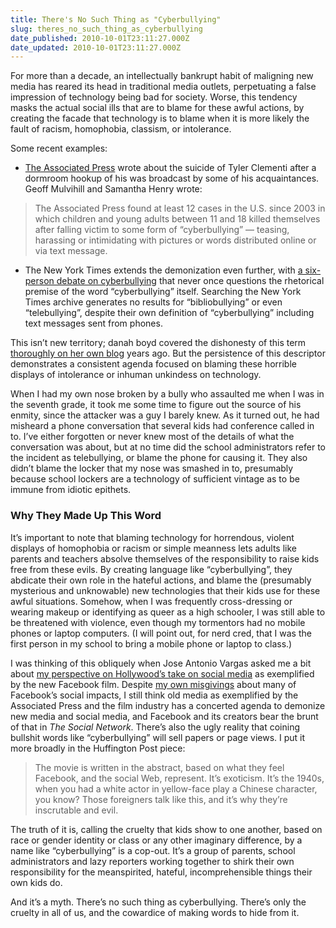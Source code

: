 ```yaml
---
title: There's No Such Thing as "Cyberbullying"
slug: theres_no_such_thing_as_cyberbullying
date_published: 2010-10-01T23:11:27.000Z
date_updated: 2010-10-01T23:11:27.000Z
---
```


For more than a decade, an intellectually bankrupt habit of maligning new media has reared its head in traditional media outlets, perpetuating a false impression of technology being bad for society. Worse, this tendency masks the actual social ills that are to blame for these awful actions, by creating the facade that technology is to blame when it is more likely the fault of racism, homophobia, classism, or intolerance.

Some recent examples:

- [The Associated Press](http://www.google.com/hostednews/ap/article/ALeqM5i1iMYHMsNbOUJOaBvP10z2VkrP_AD9IIKPUO0) wrote about the suicide of Tyler Clementi after a dormroom hookup of his was broadcast by some of his acquaintances. Geoff Mulvihill and Samantha Henry wrote:

> The Associated Press found at least 12 cases in the U.S. since 2003 in which children and young adults between 11 and 18 killed themselves after falling victim to some form of “cyberbullying” — teasing, harassing or intimidating with pictures or words distributed online or via text message.

- The New York Times extends the demonization even further, with [a six-person debate on cyberbullying](http://www.nytimes.com/roomfordebate/2010/09/30/cyberbullying-and-a-students-suicide) that never once questions the rhetorical premise of the word “cyberbullying” itself. Searching the New York Times archive generates no results for “bibliobullying” or even “telebullying”, despite their own definition of “cyberbullying” including text messages sent from phones.

This isn’t new territory; danah boyd covered the dishonesty of this term [thoroughly on her own blog](http://www.zephoria.org/thoughts/archives/2007/04/07/cyberbullying.html) years ago. But the persistence of this descriptor demonstrates a consistent agenda focused on blaming these horrible displays of intolerance or inhuman unkindess on technology.

When I had my own nose broken by a bully who assaulted me when I was in the seventh grade, it took me some time to figure out the source of his enmity, since the attacker was a guy I barely knew. As it turned out, he had misheard a phone conversation that several kids had conference called in to. I’ve either forgotten or never knew most of the details of what the conversation was about, but at no time did the school administrators refer to the incident as telebullying, or blame the phone for causing it. They also didn’t blame the locker that my nose was smashed in to, presumably because school lockers are a technology of sufficient vintage as to be immune from idiotic epithets.

### Why They Made Up This Word

It’s important to note that blaming technology for horrendous, violent displays of homophobia or racism or simple meanness lets adults like parents and teachers absolve themselves of the responsibility to raise kids free from these evils. By creating language like “cyberbullying”, they abdicate their own role in the hateful actions, and blame the (presumably mysterious and unknowable) new technologies that their kids use for these awful situations. Somehow, when I was frequently cross-dressing or wearing makeup or identifying as queer as a high schooler, I was still able to be threatened with violence, even though my tormentors had no mobile phones or laptop computers. (I will point out, for nerd cred, that I was the first person in my school to bring a mobile phone or laptop to class.)

I was thinking of this obliquely when Jose Antonio Vargas asked me a bit about [my perspective on Hollywood’s take on social media](http://www.huffingtonpost.com/jose-antonio-vargas/the-social-network-hollyw_b_747233.html) as exemplified by the new Facebook film. Despite [my own misgivings](http://dashes.com/anil/2010/09/the-facebook-reckoning-1.html) about many of Facebook’s social impacts, I still think old media as exemplified by the Associated Press and the film industry has a concerted agenda to demonize new media and social media, and Facebook and its creators bear the brunt of that in *The Social Network*. There’s also the ugly reality that coining bullshit words like “cyberbullying” will sell papers or page views. I put it more broadly in the Huffington Post piece:

> The movie is written in the abstract, based on what they feel Facebook, and the social Web, represent. It’s exoticism. It’s the 1940s, when you had a white actor in yellow-face play a Chinese character, you know? Those foreigners talk like this, and it’s why they’re inscrutable and evil.

The truth of it is, calling the cruelty that kids show to one another, based on race or gender identity or class or any other imaginary difference, by a name like “cyberbullying” is a cop-out. It’s a group of parents, school administrators and lazy reporters working together to shirk their own responsibility for the meanspirited, hateful, incomprehensible things their own kids do.

And it’s a myth. There’s no such thing as cyberbullying. There’s only the cruelty in all of us, and the cowardice of making words to hide from it.
